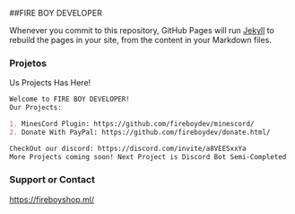 ##FIRE BOY DEVELOPER

Whenever you commit to this repository, GitHub Pages will run [Jekyll](https://jekyllrb.com/) to rebuild the pages in your site, from the content in your Markdown files.

### Projetos

Us Projects Has Here!

```markdown
Welcome to FIRE BOY DEVELOPER!
Our Projects: 

1. MinesCord Plugin: https://github.com/fireboydev/minescord/
2. Donate With PayPal: https://github.com/fireboydev/donate.html/

CheckOut our discord: https://discord.com/invite/a8VEESxxYa
More Projects coming soon! Next Project is Discord Bot Semi-Completed
```

### Support or Contact

https://fireboyshop.ml/
